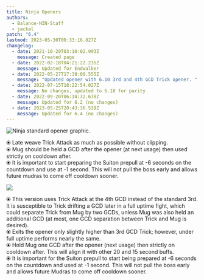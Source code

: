```yaml
---
title: Ninja Openers
authors:
  - Balance-NIN-Staff
  - jackal
patch: "6.4"
lastmod: 2023-05-30T00:33:16.827Z
changelog:
  - date: 2021-10-29T03:10:02.993Z
    message: Created page
  - date: 2022-02-18T04:21:22.235Z
    message: Updated for Endwalker
  - date: 2022-05-27T17:38:00.555Z
    message: "Updated opener with 6.10 3rd and 4th GCD Trick opener. "
  - date: 2022-07-15T18:22:54.027Z
    message: No changes, updated to 6.18 for parity
  - date: 2022-09-20T06:34:32.678Z
    message: Updated for 6.2 (no changes)
  - date: 2023-05-25T20:43:36.539Z
    message: Updated for 6.4 (no changes)
---
```


![Ninja standard opener graphic. ](/img/jobs/nin/earlymug3.png "Ninja Standard Opener")

⦿ Late weave Trick Attack as much as possible without clipping. \
⦿ Mug should be held a GCD after the opener (at next usage) then used strictly on cooldown after.\
⦿ It is important to start preparing the Suiton prepull at -6 seconds on the countdown and use at -1 second. This will not pull the boss early and allows future mudras to come off cooldown sooner.

![](/img/jobs/nin/4th-gcd.png)

⦿ This version uses Trick Attack at the 4th GCD instead of the standard 3rd. It is susceptible to Trick drifting a GCD later in a full uptime fight, which could separate Trick from Mug by two GCDs, unless Mug was also held an additional GCD (at most, one GCD separation between Trick and Mug is desired).\
⦿ Exits the opener only slightly higher than 3rd GCD Trick; however, under full uptime performs nearly the same.\
⦿ Hold Mug one GCD after the opener (next usage) then strictly on cooldown after. This will align it with other 20 and 15 second buffs.\
⦿ It is important for the Suiton prepull to start being prepared at -6 seconds on the countdown and used at -1 second. This will not pull the boss early and allows future Mudras to come off cooldown sooner.
